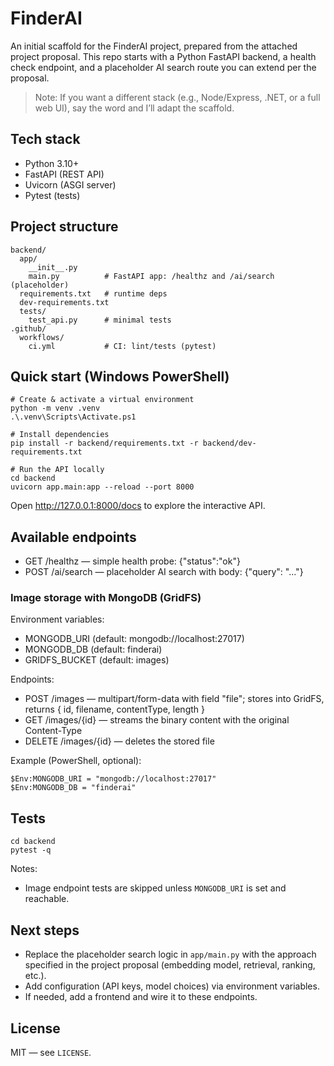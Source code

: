 # FinderAI

An initial scaffold for the FinderAI project, prepared from the attached project proposal. This repo starts with a Python FastAPI backend, a health check endpoint, and a placeholder AI search route you can extend per the proposal.

> Note: If you want a different stack (e.g., Node/Express, .NET, or a full web UI), say the word and I’ll adapt the scaffold.

## Tech stack

- Python 3.10+
- FastAPI (REST API)
- Uvicorn (ASGI server)
- Pytest (tests)

## Project structure

```
backend/
  app/
    __init__.py
    main.py          # FastAPI app: /healthz and /ai/search (placeholder)
  requirements.txt   # runtime deps
  dev-requirements.txt
  tests/
    test_api.py      # minimal tests
.github/
  workflows/
    ci.yml           # CI: lint/tests (pytest)
```

## Quick start (Windows PowerShell)

```
# Create & activate a virtual environment
python -m venv .venv
.\.venv\Scripts\Activate.ps1

# Install dependencies
pip install -r backend/requirements.txt -r backend/dev-requirements.txt

# Run the API locally
cd backend
uvicorn app.main:app --reload --port 8000
```

Open http://127.0.0.1:8000/docs to explore the interactive API.

## Available endpoints

- GET /healthz — simple health probe: {"status":"ok"}
- POST /ai/search — placeholder AI search with body: {"query": "..."}

### Image storage with MongoDB (GridFS)

Environment variables:

- MONGODB_URI (default: mongodb://localhost:27017)
- MONGODB_DB (default: finderai)
- GRIDFS_BUCKET (default: images)

Endpoints:

- POST /images — multipart/form-data with field "file"; stores into GridFS, returns { id, filename, contentType, length }
- GET /images/{id} — streams the binary content with the original Content-Type
- DELETE /images/{id} — deletes the stored file

Example (PowerShell, optional):

```
$Env:MONGODB_URI = "mongodb://localhost:27017"
$Env:MONGODB_DB = "finderai"
```

## Tests

```
cd backend
pytest -q
```

Notes:
- Image endpoint tests are skipped unless `MONGODB_URI` is set and reachable.

## Next steps

- Replace the placeholder search logic in `app/main.py` with the approach specified in the project proposal (embedding model, retrieval, ranking, etc.).
- Add configuration (API keys, model choices) via environment variables.
- If needed, add a frontend and wire it to these endpoints.

## License

MIT — see `LICENSE`.
